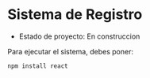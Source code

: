 <h1> Sistema de Registro </h1>

- Estado de proyecto: En construccion 

Para ejecutar el sistema, debes poner:

```npm install react```

